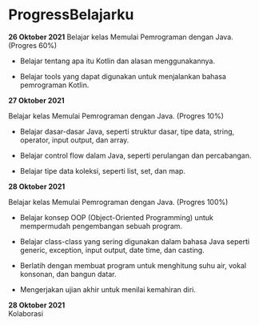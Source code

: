 # ProgressBelajarku
**26 Oktober 2021**
Belajar kelas Memulai Pemrograman dengan Java. (Progres 60%)

* Belajar tentang apa itu Kotlin dan alasan menggunakannya.

* Belajar tools yang dapat digunakan untuk menjalankan bahasa pemrograman Kotlin.

**27 Oktober 2021**

Belajar kelas Memulai Pemrograman dengan Java. (Progres 10%)

  * Belajar dasar-dasar Java, seperti struktur dasar, tipe data, string, operator, input output, dan array.

  * Belajar control flow dalam Java, seperti perulangan dan percabangan.

  * Belajar tipe data koleksi, seperti list, set, dan map.
  
**28 Oktober 2021**  

Belajar kelas Memulai Pemrograman dengan Java. (Progres 100%)

  * Belajar konsep OOP (Object-Oriented Programming) untuk mempermudah pengembangan sebuah program.

  * Belajar class-class yang sering digunakan dalam bahasa Java seperti generic, exception, input output, date time, dan casting. 

  * Berlatih dengan membuat program untuk menghitung suhu air, vokal konsonan, dan bangun datar. 

  * Mengerjakan ujian akhir untuk menilai kemahiran diri.
 
 **28 Oktober 2021**  
 Kolaborasi 
